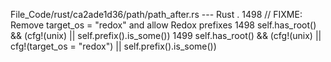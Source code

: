 File_Code/rust/ca2ade1d36/path/path_after.rs --- Rust
   .                                                                                                                                                         1498         // FIXME: Remove target_os = "redox" and allow Redox prefixes
1498         self.has_root() && (cfg!(unix) || self.prefix().is_some())                                                                                      1499         self.has_root() && (cfg!(unix) || cfg!(target_os = "redox") || self.prefix().is_some())

